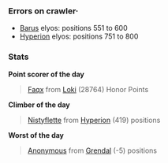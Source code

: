 ### Errors on crawler·
- [Barus](/#/ranking/Barus) elyos: positions 551 to 600
- [Hyperion](/#/ranking/Hyperion) elyos: positions 751 to 800


### Stats

**Point scorer of the day**
>[Faqx](/#/character/Loki/484337) from [Loki](/#/ranking/Loki)  (28764) Honor Points


**Climber of the day**
>[Nistyflette](/#/character/Hyperion/480692) from [Hyperion](/#/ranking/Hyperion)  (419) positions


**Worst of the day**
>[Anonymous](/#/character/Grendal/88405) from [Grendal](/#/ranking/Grendal)  (-5) positions


